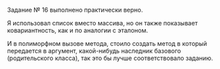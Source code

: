 Задание № 16 выполнено практически верно.

Я использовал список вместо массива, но он также показывает ковариантность,
как и по аналогии с эталоном.

И в полиморфном вызове метода, стоило создать метод в который передается в аргумент,
какой-нибудь наследник базового (родительского класса), 
так это бы лучше соответствовало заданию.